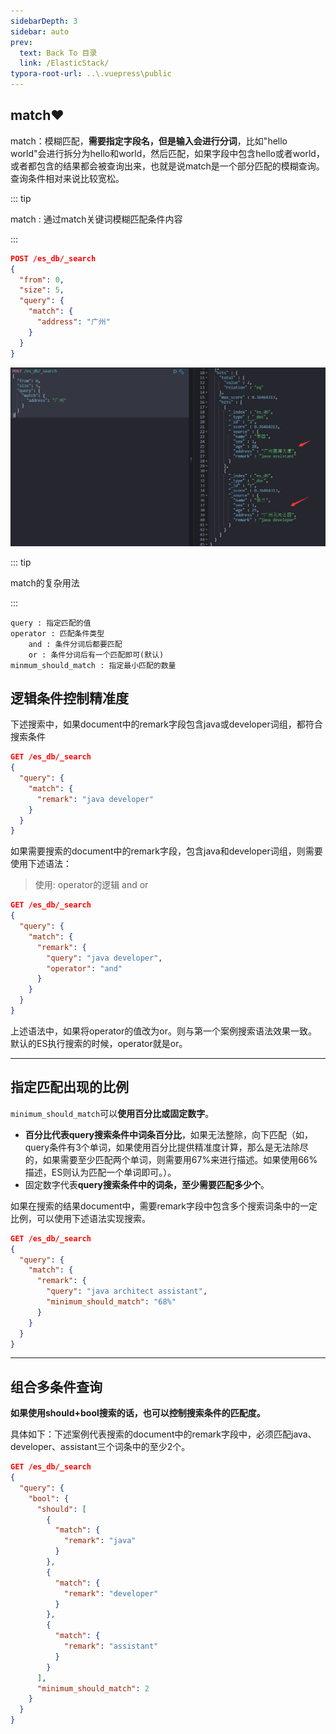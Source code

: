```yaml
---
sidebarDepth: 3
sidebar: auto
prev:
  text: Back To 目录
  link: /ElasticStack/
typora-root-url: ..\.vuepress\public
---
```




## match❤️

match：模糊匹配，**需要指定字段名，但是输入会进行分词**，比如"hello world"会进行拆分为hello和world，然后匹配，如果字段中包含hello或者world，或者都包含的结果都会被查询出来，也就是说match是一个部分匹配的模糊查询。查询条件相对来说比较宽松。

::: tip

match : 通过match关键词模糊匹配条件内容

:::

```json
POST /es_db/_search
{
  "from": 0,
  "size": 5,
  "query": {
    "match": {
      "address": "广州"
    }
  }
}
```

![image-20220812225735111](/images/elasticsearch/image-20220812225735111.png)



::: tip

match的复杂用法

:::

```
query : 指定匹配的值
operator : 匹配条件类型
	and : 条件分词后都要匹配
	or : 条件分词后有一个匹配即可(默认)
minmum_should_match : 指定最小匹配的数量
```

#### 



## 逻辑条件控制精准度

下述搜索中，如果document中的remark字段包含java或developer词组，都符合搜索条件

```json
GET /es_db/_search
{
  "query": {
    "match": {
      "remark": "java developer"
    }
  }
}
```

如果需要搜索的document中的remark字段，包含java和developer词组，则需要使用下述语法：

>  使用: operator的逻辑 and or

```json
GET /es_db/_search
{
  "query": {
    "match": {
      "remark": {
        "query": "java developer",
        "operator": "and"
      }
    }
  }
}
```

上述语法中，如果将operator的值改为or。则与第一个案例搜索语法效果一致。默认的ES执行搜索的时候，operator就是or。



----------



## 指定匹配出现的比例

`minimum_should_match`可以**使用百分比或固定数字**。

- **百分比代表query搜索条件中词条百分比**，如果无法整除，向下匹配（如，query条件有3个单词，如果使用百分比提供精准度计算，那么是无法除尽的，如果需要至少匹配两个单词，则需要用67%来进行描述。如果使用66%描述，ES则认为匹配一个单词即可。）。
- 固定数字代表**query搜索条件中的词条，至少需要匹配多少个**。

如果在搜索的结果document中，需要remark字段中包含多个搜索词条中的一定比例，可以使用下述语法实现搜索。

```json
GET /es_db/_search
{
  "query": {
    "match": {
      "remark": {
        "query": "java architect assistant",
        "minimum_should_match": "68%"
      }
    }
  }
}
```



----------



## 组合多条件查询

**如果使用should+bool搜索的话，也可以控制搜索条件的匹配度。**

具体如下：下述案例代表搜索的document中的remark字段中，必须匹配java、developer、assistant三个词条中的至少2个。

```json
GET /es_db/_search
{
  "query": {
    "bool": {
      "should": [
        {
          "match": {
            "remark": "java"
          }
        },
        {
          "match": {
            "remark": "developer"
          }
        },
        {
          "match": {
            "remark": "assistant"
          }
        }
      ],
      "minimum_should_match": 2
    }
  }
}
```

